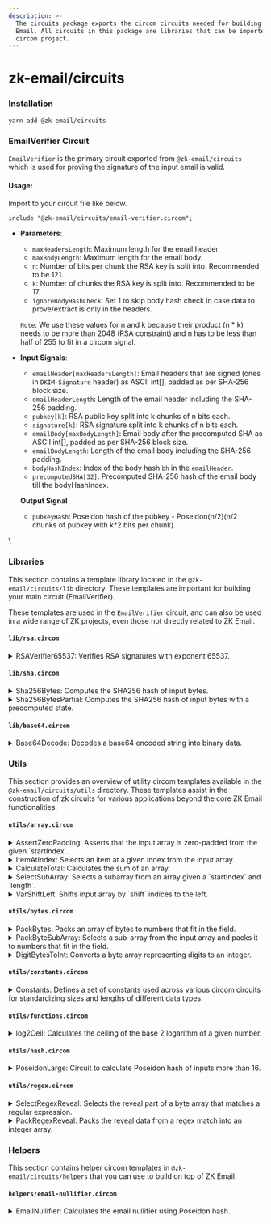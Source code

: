 ```yaml
---
description: >-
  The circuits package exports the circom circuits needed for building on ZK
  Email. All circuits in this package are libraries that can be imported to your
  circom project.
---
```


# zk-email/circuits

### Installation

```
yarn add @zk-email/circuits
```

### EmailVerifier Circuit

`EmailVerifier` is the primary circuit exported from `@zk-email/circuits` which is used for proving the signature of the input email is valid.

#### Usage:

Import to your circuit file like below.

```
include "@zk-email/circuits/email-verifier.circom";
```

*   **Parameters**:

    * `maxHeadersLength`: Maximum length for the email header.
    * `maxBodyLength`: Maximum length for the email body.
    * `n`: Number of bits per chunk the RSA key is split into. Recommended to be 121.
    * `k`: Number of chunks the RSA key is split into. Recommended to be 17.
    * `ignoreBodyHashCheck`: Set 1 to skip body hash check in case data to prove/extract is only in the headers.

    `Note`: We use these values for n and k because their product (n \* k) needs to be more than 2048 (RSA constraint) and n has to be less than half of 255 to fit in a circom signal.
*   **Input Signals**:

    * `emailHeader[maxHeadersLength]`: Email headers that are signed (ones in `DKIM-Signature` header) as ASCII int\[], padded as per SHA-256 block size.
    * `emailHeaderLength`: Length of the email header including the SHA-256 padding.
    * `pubkey[k]`: RSA public key split into k chunks of n bits each.
    * `signature[k]`: RSA signature split into k chunks of n bits each.
    * `emailBody[maxBodyLength]`: Email body after the precomputed SHA as ASCII int\[], padded as per SHA-256 block size.
    * `emailBodyLength`: Length of the email body including the SHA-256 padding.
    * `bodyHashIndex`: Index of the body hash `bh` in the `emailHeader`.
    * `precomputedSHA[32]`: Precomputed SHA-256 hash of the email body till the bodyHashIndex.

    **Output Signal**

    * `pubkeyHash`: Poseidon hash of the pubkey - Poseidon(n/2)(n/2 chunks of pubkey with k\*2 bits per chunk).

\


### **Libraries**

This section contains a template library located in the `@zk-email/circuits/lib` directory. These templates are important for building your main circuit (EmailVerifier).

These templates are used in the `EmailVerifier` circuit, and can also be used in a wide range of ZK projects, even those not directly related to ZK Email.

#### `lib/rsa.circom`

<details>

<summary>RSAVerifier65537: Verifies RSA signatures with exponent 65537.</summary>

* [**Source**](https://github.com/zkemail/zk-email-verify/blob/main/packages/circuits/lib/rsa.circom#L13-L39)
* **Parameters**
  * `n`: Number of bits per chunk the modulus is split into. Recommended to be 121.
  * `k`: Number of chunks the modulus is split into. Recommended to be 17.
* **Inputs**:
  * `message[k]`: The message that was signed.
  * `signature[k]`: The signature to verify.
  * `modulus[k]`: The modulus of the RSA key (pubkey).

</details>

#### `lib/sha.circom`

<details>

<summary>Sha256Bytes: Computes the SHA256 hash of input bytes.</summary>

* [**Source**](https://github.com/zkemail/zk-email-verify/blob/main/packages/circuits/lib/sha.circom#L17-L38)
* **Parameters**
  * `maxByteLength`: Maximum length of the input bytes.
* **Inputs**:
  * `paddedIn[maxByteLength]`: Message to hash padded as per the SHA256 specification.
  * `paddedInLength`: Length of the message in bytes including padding.
* **Output**:
  * `out[256]`: The 256-bit hash of the input message.

</details>

<details>

<summary>Sha256BytesPartial: Computes the SHA256 hash of input bytes with a precomputed state.</summary>

* [**Source**](https://github.com/zkemail/zk-email-verify/blob/main/packages/circuits/lib/sha.circom#L41-L79)
* **Parameters**
  * `maxByteLength`: Maximum length of the input bytes.
* **Inputs**:
  * `paddedIn[maxByteLength]`: Message to hash padded as per the SHA256 specification.
  * `paddedInLength`: Length of the message in bytes including padding.
  * `preHash[32]`: The precomputed state of the hash.
* **Output**:
  * `out[256]`: The 256-bit hash of the input message.

</details>

#### `lib/base64.circom`

<details>

<summary>Base64Decode: Decodes a base64 encoded string into binary data.</summary>

* [**Source**](https://github.com/zkemail/zk-email-verify/blob/main/packages/circuits/lib/base64.circom#L11-L61)
* **Inputs**:
  * `in`: The base64 encoded string to decode.
  * `N`: The expected length of the output binary data.
* **Outputs**:
  * `out`: The decoded binary data.

</details>

### Utils

This section provides an overview of utility circom templates available in the `@zk-email/circuits/utils` directory. These templates assist in the construction of zk circuits for various applications beyond the core ZK Email functionalities.

#### `utils/array.circom`

<details>

<summary>AssertZeroPadding: Asserts that the input array is zero-padded from the given `startIndex`.</summary>

* [**Source**](https://github.com/zkemail/zk-email-verify/blob/main/packages/circuits/utils/array.circom#L154-L172)
* **Parameters**:
  * `maxArrayLen`: The maximum number of elements in the input array.
* **Inputs**:
  * `in`: The input array.
  * `startIndex`: The index from which the array should be zero-padded.

</details>

<details>

<summary>ItemAtIndex: Selects an item at a given index from the input array.</summary>

* [**Source**](https://github.com/zkemail/zk-email-verify/blob/main/packages/circuits/utils/array.circom#L15-L42)
* **Parameters**:
  * `maxArrayLen`: The number of elements in the array.
* **Inputs**:
  * `in`: The input array.
  * `index`: The index of the element to select.
* **Output**:
  * `out`: The selected element.

</details>

<details>

<summary>CalculateTotal: Calculates the sum of an array.</summary>

* [**Source**](https://github.com/zkemail/zk-email-verify/blob/main/packages/circuits/utils/array.circom#L54-L67)
* **Parameters**:
  * `n`: The number of elements in the array.
* **Inputs**:
  * `nums`: The input array.
* **Output**:
  * `sum`: The sum of the input array.

</details>

<details>

<summary>SelectSubArray: Selects a subarray from an array given a `startIndex` and `length`.</summary>

* [**Source**](https://github.com/zkemail/zk-email-verify/blob/main/packages/circuits/utils/array.circom#L80-L104)
* **Parameters**:
  * `maxArrayLen`: The maximum number of bytes in the input array.
  * `maxSubArrayLen`: The maximum number of integers in the output array.
* **Inputs**:
  * `in`: The input byte array.
  * `startIndex`: The start index of the subarray.
  * `length`: The length of the subarray.
* **Output**:
  * `out`: Array of `maxSubArrayLen` size, items starting from `startIndex`, and items after `length` set to zero.

</details>

<details>

<summary>VarShiftLeft: Shifts input array by `shift` indices to the left.</summary>

* [**Source**](https://github.com/zkemail/zk-email-verify/blob/main/packages/circuits/utils/array.circom#L116-L140)
* **Parameters**:
  * `maxArrayLen`: The maximum length of the input array.
  * `maxOutArrayLen`: The maximum length of the output array.
* **Inputs**:
  * `in`: The input array.
  * `shift`: The number of indices to shift the array to the left.
* **Output**:
  * `out`: Shifted subarray.

</details>

#### `utils/bytes.circom`

<details>

<summary>PackBytes: Packs an array of bytes to numbers that fit in the field.</summary>

* [**Source**](https://github.com/zkemail/zk-email-verify/blob/main/packages/circuits/utils/bytes.circom#L28-L60)
* **Inputs**:
  * `in`: The input byte array.
  * `maxBytes`: The maximum number of bytes in the input array.
* **Outputs**:
  * `out`: The output integer array after packing.

</details>

<details>

<summary>PackByteSubArray: Selects a sub-array from the input array and packs it to numbers that fit in the field.</summary>

* [**Source**](https://github.com/zkemail/zk-email-verify/blob/main/packages/circuits/utils/bytes.circom#L72-L93)
* **Inputs**:
  * `in`: The input byte array.
  * `startIndex`: The start index of the sub-array.
  * `length`: The length of the sub-array.
  * `maxArrayLen`: The maximum number of elements in the input array.
  * `maxSubArrayLen`: The maximum number of elements in the sub-array.
* **Outputs**:
  * `out`: The output integer array after packing the sub-array.

</details>

<details>

<summary>DigitBytesToInt: Converts a byte array representing digits to an integer.</summary>

* [**Source**](https://github.com/zkemail/zk-email-verify/blob/main/packages/circuits/utils/bytes.circom#L102-L117)
* **Inputs**:
  * `in`: The input byte array - big-endian digit string of `out`.
  * `n`: The number of bytes in the input array.
* **Outputs**:
  * `out`: The output integer after conversion.

</details>

#### `utils/constants.circom`

<details>

<summary>Constants: Defines a set of constants used across various circom circuits for standardizing sizes and lengths of different data types.</summary>

* [**Source**](https://github.com/zkemail/zk-email-verify/blob/main/packages/circuits/utils/constants.circom)
* **Constants**:
  * `EMAIL_ADDR_MAX_BYTES()`: Returns the maximum byte size for an email, defined as 256.
  * `DOMAIN_MAX_BYTES()`: Returns the maximum byte size for a domain, defined as 255.
  * `MAX_BYTES_IN_FIELD()`: Returns the maximum number of bytes that can fit in a field, defined as 31.

</details>

#### `utils/functions.circom`

<details>

<summary>log2Ceil: Calculates the ceiling of the base 2 logarithm of a given number.</summary>

* [**Source**](https://github.com/zkemail/zk-email-verify/blob/main/packages/circuits/utils/functions.circom#L2-L10)
* **Inputs**:
  * `a`: The input number for which the base 2 logarithm ceiling is to be calculated.
* **Outputs**:
  * Returns the smallest integer greater than or equal to the base 2 logarithm of the input number.

</details>

#### `utils/hash.circom`

<details>

<summary>PoseidonLarge: Circuit to calculate Poseidon hash of inputs more than 16.</summary>

* [**Source**](https://github.com/zkemail/zk-email-verify/blob/main/packages/circuits/utils/hash.circom#L13-L37)
* **Inputs**:
  * `in[chunkSize]`: The input array of chunkSize elements.
  * `bytesPerChunk`: Number of bits in each chunk.
  * `chunkSize`: Number of chunks in input.
* **Outputs**:
  * `out`: Poseidon hash of input where consecutive elements are merged.

</details>

#### `utils/regex.circom`

<details>

<summary>SelectRegexReveal: Selects the reveal part of a byte array that matches a regular expression.</summary>

* [**Source**](https://github.com/zkemail/zk-email-verify/blob/main/packages/circuits/utils/regex.circom#L15-L50)
* **Inputs**:
  * `in`: The input byte array.
  * `startIndex`: The index of the start of the reveal part in the input array.
  * `maxArrayLen`: The maximum length of the input array.
  * `maxRevealLen`: The maximum length of the reveal part.
* **Outputs**:
  * `out`: The revealed data array that matches the regular expression.

</details>

<details>

<summary>PackRegexReveal: Packs the reveal data from a regex match into an integer array.</summary>

* [**Source**](https://github.com/zkemail/zk-email-verify/blob/main/packages/circuits/utils/regex.circom#L60-L77)
* **Inputs**:
  * `in`: The input byte array.
  * `startIndex`: The index of the start of the reveal part in the input array.
  * `maxArrayLen`: The maximum length of the input array.
  * `maxRevealLen`: The maximum length of the reveal part.
* **Outputs**:
  * `out`: The packed integer array after processing the reveal data.

</details>

### Helpers

This section contains helper circom templates in `@zk-email/circuits/helpers` that you can use to build on top of ZK Email.

#### `helpers/email-nullifier.circom`

<details>

<summary>EmailNullifier: Calculates the email nullifier using Poseidon hash.</summary>

* [**Source**](https://github.com/zkemail/zk-email-verify/blob/main/packages/circuits/helpers/email-nullifier.circom#L15-L23)
* **Parameters**:
  * `bitPerChunk`: The number of bits per chunk the signature is split into.
  * `chunkSize`: The number of chunks the signature is split into.
* **Inputs**:
  * `signature[chunkSize]`: The signature of the email.
* **Output**:
  * `out`: The email nullifier.

</details>
